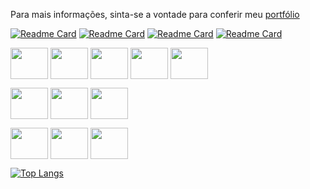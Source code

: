 <p>Para mais informações, sinta-se a vontade para conferir meu <a href="https://portfolio-leomartinez.vercel.app/" target="_blank">portfólio</a></p>

[![Readme Card](https://github-readme-stats.vercel.app/api/pin/?username=LeoMartinez013&repo=jogodavelha-vue&show_owner=false)](https://github.com/LeoMartinez013/jogodavelha-vue)
[![Readme Card](https://github-readme-stats.vercel.app/api/pin/?username=LeoMartinez013&repo=Gerenciamento-de-Processos&show_owner=false)](https://github.com/LeoMartinez013/Gerenciamento-de-Processos)
[![Readme Card](https://github-readme-stats.vercel.app/api/pin/?username=LeoMartinez013&repo=Cronometro&show_owner=false)](https://github.com/LeoMartinez013/Cronometro)
[![Readme Card](https://github-readme-stats.vercel.app/api/pin/?username=LeoMartinez013&repo=Lanchonete&show_owner=false)](https://github.com/LeoMartinez013/Lanchonete)


<img align="center" height="50" width="60" src="https://cdn.jsdelivr.net/gh/devicons/devicon/icons/javascript/javascript-original.svg"/> <img align="center" height="50" width="60" src="https://cdn.jsdelivr.net/gh/devicons/devicon/icons/php/php-original.svg"/> <img align="center" height="50" width="60" src="https://cdn.jsdelivr.net/gh/devicons/devicon/icons/mysql/mysql-original-wordmark.svg"/> <img align="center" height="50" width="60" src="https://cdn.jsdelivr.net/gh/devicons/devicon/icons/vuejs/vuejs-original.svg"/> <img align="center" height="50" width="60" src="https://cdn.jsdelivr.net/gh/devicons/devicon/icons/c/c-original.svg"/>

<img align="center" height="50" width="60" src="https://cdn.jsdelivr.net/gh/devicons/devicon/icons/bash/bash-original.svg"/> <img align="center" height="50" width="60" src="https://cdn.jsdelivr.net/gh/devicons/devicon/icons/css3/css3-original-wordmark.svg"/> <img align="center" height="50" width="60" src="https://cdn.jsdelivr.net/gh/devicons/devicon/icons/html5/html5-original-wordmark.svg"/> 

<img align="center" height="50" width="60" src="https://cdn.jsdelivr.net/gh/devicons/devicon/icons/figma/figma-original.svg" /> <img align="center" height="50" width="60" src="https://cdn.jsdelivr.net/gh/devicons/devicon/icons/git/git-original.svg"/> <img align="center" height="50" width="60" src="https://cdn.jsdelivr.net/gh/devicons/devicon/icons/vscode/vscode-original.svg"/>


[![Top Langs](https://github-readme-stats.vercel.app/api/top-langs/?username=LeoMartinez013&layout=compact)](https://github.com/LeoMartinez013/github-readme-stats)



